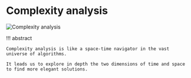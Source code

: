 # Complexity analysis

![Complexity analysis](../assets/covers/chapter_complexity_analysis.jpg)

!!! abstract

    Complexity analysis is like a space-time navigator in the vast universe of algorithms.

    It leads us to explore in depth the two dimensions of time and space to find more elegant solutions.
